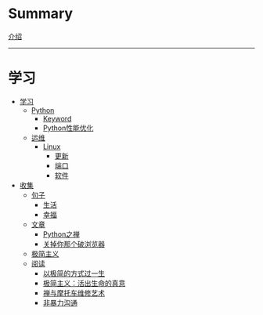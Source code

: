 # Summary

[介绍](./介绍.md)

---

# 学习

- [学习]()
  - [Python]()
    - [Keyword](./学习/Python/关键字.md)
    - [Python性能优化](./学习/Python/性能优化.md)
  - [运维]()
    - [Linux]()
      - [更新](./学习/运维/Linux/更新.md)
      - [端口](./学习/运维/Linux/端口.md)
      - [软件](./学习/运维/Linux/软件.md)
- [收集]()
  - [句子]()
    - [生活](./收集/句子/生活.md)
    - [幸福](./收集/句子/幸福.md)
  - [文章]()
    - [Python之禅](./收集/文章/Python之禅.md)
    - [关掉你那个破浏览器](./收集/文章/关掉你那个破浏览器.md)
  - [极简主义]()
  - [阅读]()
    - [以极简的方式过一生](./收集/阅读/以极简的方式过一生.md)
    - [极简主义：活出生命的真意](./收集/阅读/极简主义：活出生命的真意.md)
    - [禅与摩托车维修艺术](./收集/阅读/禅与摩托车维修艺术.md)
    - [非暴力沟通](./收集/阅读/非暴力沟通.md)
    

  
  
